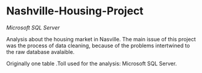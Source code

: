 # Nashville-Housing-Project

_Microsoft SQL Server_

Analysis about the housing market in Nasville. The main issue of this project was the process of data cleaning, because of the problems intertwined to the raw database avalaible.

Originally one table .Toll used for the analysis: Microsoft SQL Server.
